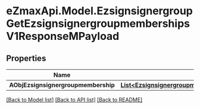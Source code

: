 
# eZmaxApi.Model.EzsignsignergroupGetEzsignsignergroupmembershipsV1ResponseMPayload

## Properties

Name | Type | Description | Notes
------------ | ------------- | ------------- | -------------
**AObjEzsignsignergroupmembership** | [**List&lt;EzsignsignergroupmembershipResponseCompound&gt;**](EzsignsignergroupmembershipResponseCompound.md) |  | 

[[Back to Model list]](../README.md#documentation-for-models)
[[Back to API list]](../README.md#documentation-for-api-endpoints)
[[Back to README]](../README.md)

